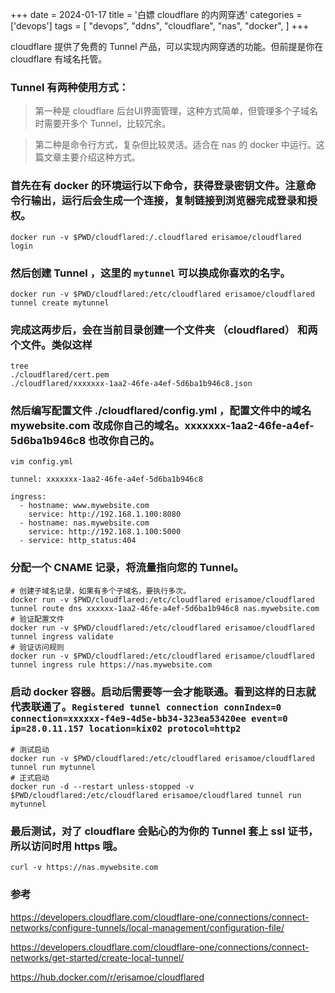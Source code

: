 +++
date = 2024-01-17
title = '白嫖 cloudflare 的内网穿透'
categories = ['devops']
tags = [
    "devops",
    "ddns",
    "cloudflare",
    "nas",
    "docker",
]
+++

cloudflare 提供了免费的 Tunnel 产品，可以实现内网穿透的功能。但前提是你在 cloudflare 有域名托管。

### Tunnel 有两种使用方式：

  > 第一种是 cloudflare 后台UI界面管理，这种方式简单，但管理多个子域名时需要开多个 Tunnel，比较冗余。
  
  > 第二种是命令行方式，复杂但比较灵活。适合在 nas 的 docker 中运行。这篇文章主要介绍这种方式。

### 首先在有 docker 的环境运行以下命令，获得登录密钥文件。注意命令行输出，运行后会生成一个连接，复制链接到浏览器完成登录和授权。

```shell
docker run -v $PWD/cloudflared:/.cloudflared erisamoe/cloudflared login
```

### 然后创建 Tunnel ，这里的 `mytunnel` 可以换成你喜欢的名字。 

```shell
docker run -v $PWD/cloudflared:/etc/cloudflared erisamoe/cloudflared tunnel create mytunnel
```

### 完成这两步后，会在当前目录创建一个文件夹 （cloudflared） 和两个文件。类似这样

```shell
tree
./cloudflared/cert.pem
./cloudflared/xxxxxxx-1aa2-46fe-a4ef-5d6ba1b946c8.json
```

### 然后编写配置文件 ./cloudflared/config.yml ，配置文件中的域名 mywebsite.com 改成你自己的域名。xxxxxxx-1aa2-46fe-a4ef-5d6ba1b946c8 也改你自己的。

```
vim config.yml

tunnel: xxxxxxx-1aa2-46fe-a4ef-5d6ba1b946c8

ingress:
  - hostname: www.mywebsite.com
    service: http://192.168.1.100:8080
  - hostname: nas.mywebsite.com
    service: http://192.168.1.100:5000
  - service: http_status:404

```

### 分配一个 CNAME 记录，将流量指向您的 Tunnel。

```shell
# 创建子域名记录，如果有多个子域名，要执行多次。
docker run -v $PWD/cloudflared:/etc/cloudflared erisamoe/cloudflared tunnel route dns xxxxxx-1aa2-46fe-a4ef-5d6ba1b946c8 nas.mywebsite.com
# 验证配置文件
docker run -v $PWD/cloudflared:/etc/cloudflared erisamoe/cloudflared tunnel ingress validate
# 验证访问规则
docker run -v $PWD/cloudflared:/etc/cloudflared erisamoe/cloudflared tunnel ingress rule https://nas.mywebsite.com

```

### 启动 docker 容器。启动后需要等一会才能联通。看到这样的日志就代表联通了。`Registered tunnel connection connIndex=0 connection=xxxxxx-f4e9-4d5e-bb34-323ea53420ee event=0 ip=28.0.11.157 location=kix02 protocol=http2`

```shell
# 测试启动
docker run -v $PWD/cloudflared:/etc/cloudflared erisamoe/cloudflared tunnel run mytunnel
# 正式启动
docker run -d --restart unless-stopped -v $PWD/cloudflared:/etc/cloudflared erisamoe/cloudflared tunnel run mytunnel
```

### 最后测试，对了 cloudflare 会贴心的为你的 Tunnel 套上 ssl 证书，所以访问时用 https 哦。

```
curl -v https://nas.mywebsite.com
```


### 参考

https://developers.cloudflare.com/cloudflare-one/connections/connect-networks/configure-tunnels/local-management/configuration-file/

https://developers.cloudflare.com/cloudflare-one/connections/connect-networks/get-started/create-local-tunnel/

https://hub.docker.com/r/erisamoe/cloudflared

